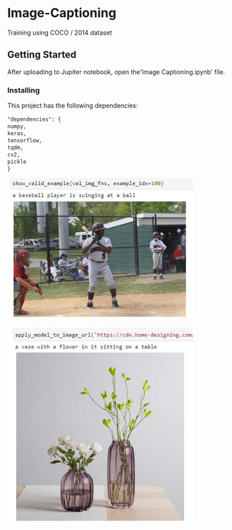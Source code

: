 # Image-Captioning


Training using COCO / 2014 dataset


## Getting Started

After uploading to Jupiter notebook, open the'Image Captioning.ipynb' file.

### Installing

This project has the following dependencies:
```
"dependencies": {
numpy,
keras,
tensorflow,
tqdm,
cv2,
pickle
}
```

![](./_image/example1.jpg)


![](./_image/example2.jpg)


